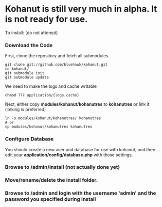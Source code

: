 # Kohanut is still very much in alpha.  It is not ready for use.

To install: (do not attempt)

### Download the Code

First, clone the repository and fetch all submodules

    git clone git://github.com/bluehawk/kohanut.git
    cd kohanut/
    git submodule init
    git submodule update
    
We need to make the logs and cache writable

    chmod 777 application/{logs,cache}
    
Next, either copy **modules/kohanut/kohanutres** to **kohanutres** or link it (linking is preferred)

    ln -s modules/kohanut/kohanutres/ kohanutres
    # or
    cp modules/kohanut/kohanutres kohanutres

### Configure Database

You should create a new user and database for use with kohanut, and then edit your **application/config/database.php** with those settings.

### Browse to /admin/install (not actually done yet)

### Move/rename/delete the install folder.

### Browse to /admin and login with the username 'admin' and the password you specified during install

